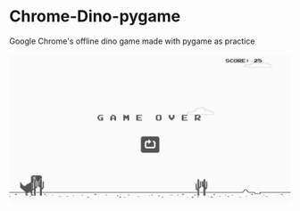 # Chrome-Dino-pygame

Google Chrome's offline dino game made with pygame as practice

![til](https://github.com/GrumpyDude02/Chrome-Dino-pygame/blob/main/gifs/dinogif2.gif)
